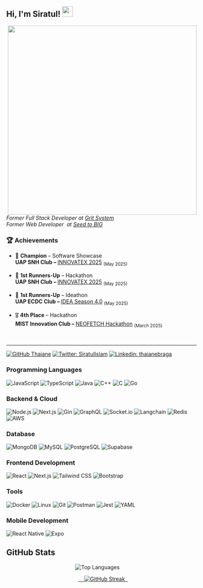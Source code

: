 <h2> Hi, I'm Siratul! <img src="https://media.giphy.com/media/hvRJCLFzcasrR4ia7z/giphy.gif" width="28px" height="28px"> </h2>
<img align='right' src="https://user-images.githubusercontent.com/74038190/212750672-2f3f2b50-c84f-4ed8-a60a-849ae69ff9df.gif" width="500">
<p><em>Former Full Stack Developer at <a href="https://www.grit.com.bd/">Grit System</a></br>Former Web Developer  at <a href="https://github.com/Siratul804/Siratul804/edit/main/README.md">Seed to BIG</a>
</em></p>



### 🏆 Achievements

- 🥇 **Champion** – Software Showcase  
    <strong>UAP SNH Club – </strong>   <a href="https://www.linkedin.com/posts/siratulislam_hackathon-softwareshowcase-teamwork-activity-7327319864807751680-Y3eC?utm_source=share&utm_medium=member_desktop&rcm=ACoAADQCxKkBKANerbQ4qZ1WctORVcBOKQpnjEU">INNOVATEX 2025</a>  <sub>(May 2025) </sub>

- 🥈 **1st Runners-Up** – Hackathon  
  <strong>UAP SNH Club – </strong>   <a href="https://www.linkedin.com/posts/siratulislam_hackathon-softwareshowcase-teamwork-activity-7327319864807751680-Y3eC?utm_source=share&utm_medium=member_desktop&rcm=ACoAADQCxKkBKANerbQ4qZ1WctORVcBOKQpnjEU">INNOVATEX 2025</a>  <sub>(May 2025) </sub>

- 🥈 **1st Runners-Up** – Ideathon  
 <strong>UAP ECDC Club – </strong>   <a href="https://www.linkedin.com/posts/sultana-rupa-3662a3318_whirlwind-of-an-experience-at-ecdccapped-activity-7328796614574166016-zmTm?utm_source=share&utm_medium=member_desktop&rcm=ACoAADQCxKkBKANerbQ4qZ1WctORVcBOKQpnjEU">IDEA Season 4.0</a>  <sub>(May 2025) </sub>

- 🎖️ **4th Place** – Hackathon  
  <strong>MIST Innovation Club – </strong>   <a href="https://www.linkedin.com/posts/sultana-rupa-3662a3318_we-the-mavericks-participated-in-the-mist-activity-7304528490811269121-u0cB?utm_source=share&utm_medium=member_desktop&rcm=ACoAADQCxKkBKANerbQ4qZ1WctORVcBOKQpnjEU">NEOFETCH Hackathon</a>  <sub>(March 2025) </sub>

<br/>

---

[![GitHub Thaiane](https://img.shields.io/github/followers/Siratul804?label=follow&style=social)](https://github.com/Siratul804)
[![Twitter: SiratulIslam](https://img.shields.io/twitter/follow/Siratul074?style=social)](https://x.com/Siratul074)
[![Linkedin: thaianebraga](https://img.shields.io/badge/-siratulislam-blue?style=flat-square&logo=Linkedin&logoColor=white&link=https://www.linkedin.com/in/siratulislam/)](https://www.linkedin.com/in/siratulislam/)

### Programming Languages

![JavaScript](https://img.shields.io/badge/-JavaScript-000?&logo=JavaScript)
![TypeScript](https://img.shields.io/badge/-TypeScript-000?&logo=TypeScript)
![Java](https://img.shields.io/badge/Java-000?logo=openjdk&logoColor=white)
![C++](https://img.shields.io/badge/-C++-000?&logo=C%2B%2B&logoColor=00599C)
![C](https://img.shields.io/badge/-C-000?&logo=C&logoColor=239120)
![Go](https://img.shields.io/badge/-Go-000?&logo=Go)


### Backend & Cloud

![Node.js](https://img.shields.io/badge/-Node.js-000?&logo=Node.js)
![Next.js](https://img.shields.io/badge/-Next.js-000?&logo=Next.js)
![Gin](https://img.shields.io/badge/-Gin-000?&logo=Gin)
![GraphQL](https://img.shields.io/badge/-GraphQL-000?&logo=GraphQL)
![Socket.io](https://img.shields.io/badge/-Socket-000?&logo=Socket)
![Langchain](https://img.shields.io/badge/-LangChain-000?&logo=LangChain)
![Redis](https://img.shields.io/badge/-Redis-000?&logo=Redis)
![AWS](https://img.shields.io/badge/-AWS-000?&logo=Amazon%20AWS)


### Database

![MongoDB](https://img.shields.io/badge/-MongoDB-000?&logo=MongoDB)
![MySQL](https://img.shields.io/badge/-MySQL-000?&logo=MySQL)
![PostgreSQL](https://img.shields.io/badge/-PostgreSQL-000?&logo=PostgreSQL)
![Supabase](https://img.shields.io/badge/-Supabase-000?&logo=Supabase)


### Frontend Development

![React](https://img.shields.io/badge/-React-000?&logo=React)
![Next.js](https://img.shields.io/badge/-Next.js-000?&logo=Next.js)
![Tailwind CSS](https://img.shields.io/badge/-Tailwind_CSS-000?&logo=Tailwind%20CSS)
![Bootstrap](https://img.shields.io/badge/-Bootstrap-000?&logo=Bootstrap)

### Tools

![Docker](https://img.shields.io/badge/-Docker-000?&logo=Docker)
![Linux](https://img.shields.io/badge/-Linux-000?&logo=Linux)
![Git](https://img.shields.io/badge/-Git-000?&logo=Git)
![Postman](https://img.shields.io/badge/-Postman-000?&logo=Postman)
![Jest](https://img.shields.io/badge/-Jest-000?&logo=Jest)
![YAML](https://img.shields.io/badge/-YAML-000?&logo=yaml)

### Mobile Development


![React Native](https://img.shields.io/badge/-React_Native-000?&logo=React)
![Expo](https://img.shields.io/badge/-Expo-000020?style=flat-square&logo=expo&logoColor=white)


## GitHub Stats

<div align="center">
  <img src="https://github-readme-stats.vercel.app/api/top-langs/?username=Siratul804&layout=compact&theme=dark" alt="Top Languages" style="margin-right: 10px;">
  
  <br>

  <a href="https://git.io/streak-stats">
    <img src="https://nirzak-streak-stats.vercel.app?user=Siratul804&theme=dark" alt="GitHub Streak">
  </a>
</div>
